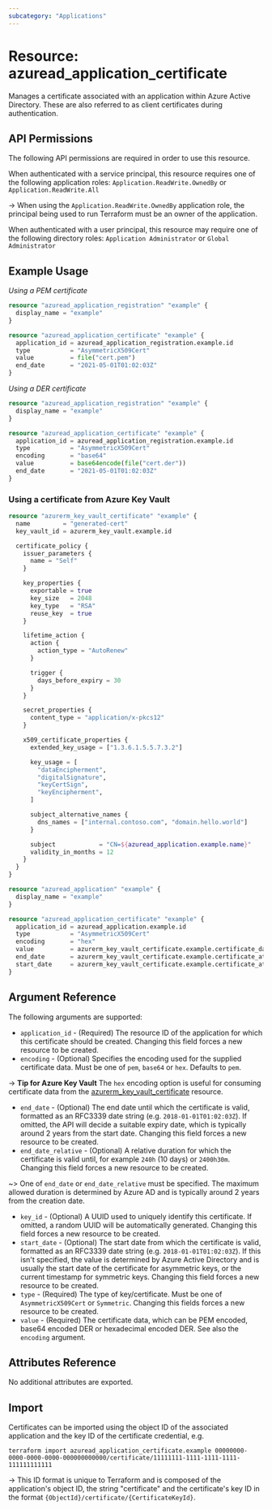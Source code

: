 ```yaml
---
subcategory: "Applications"
---
```


# Resource: azuread_application_certificate

Manages a certificate associated with an application within Azure Active Directory. These are also referred to as client certificates during authentication.

## API Permissions

The following API permissions are required in order to use this resource.

When authenticated with a service principal, this resource requires one of the following application roles: `Application.ReadWrite.OwnedBy` or `Application.ReadWrite.All`

-> When using the `Application.ReadWrite.OwnedBy` application role, the principal being used to run Terraform must be an owner of the application.

When authenticated with a user principal, this resource may require one of the following directory roles: `Application Administrator` or `Global Administrator`

## Example Usage

*Using a PEM certificate*

```terraform
resource "azuread_application_registration" "example" {
  display_name = "example"
}

resource "azuread_application_certificate" "example" {
  application_id = azuread_application_registration.example.id
  type           = "AsymmetricX509Cert"
  value          = file("cert.pem")
  end_date       = "2021-05-01T01:02:03Z"
}
```

*Using a DER certificate*

```terraform
resource "azuread_application_registration" "example" {
  display_name = "example"
}

resource "azuread_application_certificate" "example" {
  application_id = azuread_application_registration.example.id
  type           = "AsymmetricX509Cert"
  encoding       = "base64"
  value          = base64encode(file("cert.der"))
  end_date       = "2021-05-01T01:02:03Z"
}
```

### Using a certificate from Azure Key Vault

```terraform
resource "azurerm_key_vault_certificate" "example" {
  name         = "generated-cert"
  key_vault_id = azurerm_key_vault.example.id

  certificate_policy {
    issuer_parameters {
      name = "Self"
    }

    key_properties {
      exportable = true
      key_size   = 2048
      key_type   = "RSA"
      reuse_key  = true
    }

    lifetime_action {
      action {
        action_type = "AutoRenew"
      }

      trigger {
        days_before_expiry = 30
      }
    }

    secret_properties {
      content_type = "application/x-pkcs12"
    }

    x509_certificate_properties {
      extended_key_usage = ["1.3.6.1.5.5.7.3.2"]

      key_usage = [
        "dataEncipherment",
        "digitalSignature",
        "keyCertSign",
        "keyEncipherment",
      ]

      subject_alternative_names {
        dns_names = ["internal.contoso.com", "domain.hello.world"]
      }

      subject            = "CN=${azuread_application.example.name}"
      validity_in_months = 12
    }
  }
}

resource "azuread_application" "example" {
  display_name = "example"
}

resource "azuread_application_certificate" "example" {
  application_id = azuread_application.example.id
  type           = "AsymmetricX509Cert"
  encoding       = "hex"
  value          = azurerm_key_vault_certificate.example.certificate_data
  end_date       = azurerm_key_vault_certificate.example.certificate_attribute[0].expires
  start_date     = azurerm_key_vault_certificate.example.certificate_attribute[0].not_before
}
```

## Argument Reference

The following arguments are supported:

* `application_id` - (Required) The resource ID of the application for which this certificate should be created. Changing this field forces a new resource to be created.
* `encoding` - (Optional) Specifies the encoding used for the supplied certificate data. Must be one of `pem`, `base64` or `hex`. Defaults to `pem`.

-> **Tip for Azure Key Vault** The `hex` encoding option is useful for consuming certificate data from the [azurerm_key_vault_certificate](https://registry.terraform.io/providers/hashicorp/azurerm/latest/docs/resources/key_vault_certificate) resource.

* `end_date` - (Optional) The end date until which the certificate is valid, formatted as an RFC3339 date string (e.g. `2018-01-01T01:02:03Z`). If omitted, the API will decide a suitable expiry date, which is typically around 2 years from the start date. Changing this field forces a new resource to be created.
* `end_date_relative` - (Optional) A relative duration for which the certificate is valid until, for example `240h` (10 days) or `2400h30m`. Changing this field forces a new resource to be created.

~> One of `end_date` or `end_date_relative` must be specified. The maximum allowed duration is determined by Azure AD and is typically around 2 years from the creation date.

* `key_id` - (Optional) A UUID used to uniquely identify this certificate. If omitted, a random UUID will be automatically generated. Changing this field forces a new resource to be created.
* `start_date` - (Optional) The start date from which the certificate is valid, formatted as an RFC3339 date string (e.g. `2018-01-01T01:02:03Z`). If this isn't specified, the value is determined by Azure Active Directory and is usually the start date of the certificate for asymmetric keys, or the current timestamp for symmetric keys. Changing this field forces a new resource to be created.
* `type` - (Required) The type of key/certificate. Must be one of `AsymmetricX509Cert` or `Symmetric`. Changing this fields forces a new resource to be created.
* `value` - (Required) The certificate data, which can be PEM encoded, base64 encoded DER or hexadecimal encoded DER. See also the `encoding` argument.

## Attributes Reference

No additional attributes are exported.

## Import

Certificates can be imported using the object ID of the associated application and the key ID of the certificate credential, e.g.

```shell
terraform import azuread_application_certificate.example 00000000-0000-0000-0000-000000000000/certificate/11111111-1111-1111-1111-111111111111
```

-> This ID format is unique to Terraform and is composed of the application's object ID, the string "certificate" and the certificate's key ID in the format `{ObjectId}/certificate/{CertificateKeyId}`.

